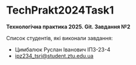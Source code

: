 # TechPrakt2024Task1
**Технологічна практика 2025. Git. Завдання №2**

Список студентів, які виконали завдання:
* Цимбалюк Руслан Іванович ІПЗ-23-4
* ipz234_tsri@student.ztu.edu.ua